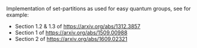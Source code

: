 Implementation of set-partitions as used for easy quantum groups, see for example:
* Section 1.2 & 1.3 of https://arxiv.org/abs/1312.3857
* Section 1 of https://arxiv.org/abs/1509.00988
* Section 2 of https://arxiv.org/abs/1609.02321